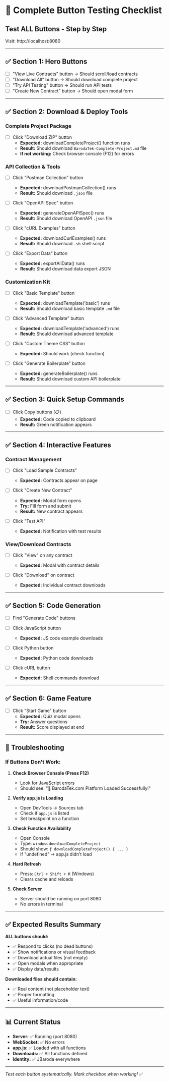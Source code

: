 # 🧪 Complete Button Testing Checklist

## Test ALL Buttons - Step by Step

Visit: http://localhost:8080

---

## ✅ Section 1: Hero Buttons
- [ ] "View Live Contracts" button → Should scroll/load contracts
- [ ] "Download All" button → Should download complete project
- [ ] "Try API Testing" button → Should run API tests
- [ ] "Create New Contract" button → Should open modal form

---

## ✅ Section 2: Download & Deploy Tools

### Complete Project Package
- [ ] Click "Download ZIP" button
  - **Expected:** downloadCompleteProject() function runs
  - **Result:** Should download `BarodaTek-Complete-Project.md` file
  - **If not working:** Check browser console (F12) for errors

### API Collection & Tools
- [ ] Click "Postman Collection" button
  - **Expected:** downloadPostmanCollection() runs
  - **Result:** Should download `.json` file
  
- [ ] Click "OpenAPI Spec" button
  - **Expected:** generateOpenAPISpec() runs
  - **Result:** Should download OpenAPI `.json` file
  
- [ ] Click "cURL Examples" button
  - **Expected:** downloadCurlExamples() runs
  - **Result:** Should download `.sh` shell script
  
- [ ] Click "Export Data" button
  - **Expected:** exportAllData() runs
  - **Result:** Should download data export JSON

### Customization Kit
- [ ] Click "Basic Template" button
  - **Expected:** downloadTemplate('basic') runs
  - **Result:** Should download basic template `.md` file
  
- [ ] Click "Advanced Template" button
  - **Expected:** downloadTemplate('advanced') runs
  - **Result:** Should download advanced template
  
- [ ] Click "Custom Theme CSS" button
  - **Expected:** Should work (check function)
  
- [ ] Click "Generate Boilerplate" button
  - **Expected:** generateBoilerplate() runs
  - **Result:** Should download custom API boilerplate

---

## ✅ Section 3: Quick Setup Commands
- [ ] Click Copy buttons (📋)
  - **Expected:** Code copied to clipboard
  - **Result:** Green notification appears

---

## ✅ Section 4: Interactive Features

### Contract Management
- [ ] Click "Load Sample Contracts"
  - **Expected:** Contracts appear on page
  
- [ ] Click "Create New Contract"
  - **Expected:** Modal form opens
  - **Try:** Fill form and submit
  - **Result:** New contract appears

- [ ] Click "Test API"
  - **Expected:** Notification with test results

### View/Download Contracts
- [ ] Click "View" on any contract
  - **Expected:** Modal with contract details
  
- [ ] Click "Download" on contract
  - **Expected:** Individual contract downloads

---

## ✅ Section 5: Code Generation
- [ ] Find "Generate Code" buttons
- [ ] Click JavaScript button
  - **Expected:** JS code example downloads
  
- [ ] Click Python button
  - **Expected:** Python code downloads
  
- [ ] Click cURL button
  - **Expected:** Shell commands download

---

## ✅ Section 6: Game Feature  
- [ ] Click "Start Game" button
  - **Expected:** Quiz modal opens
  - **Try:** Answer questions
  - **Result:** Score displayed at end

---

## 🔧 Troubleshooting

### If Buttons Don't Work:

1. **Check Browser Console (Press F12)**
   - Look for JavaScript errors
   - Should see: "🚀 BarodaTek.com Platform Loaded Successfully!"

2. **Verify app.js is Loading**
   - Open DevTools → Sources tab
   - Check if `app.js` is listed
   - Set breakpoint on a function

3. **Check Function Availability**
   - Open Console
   - Type: `window.downloadCompleteProject`
   - Should show: `ƒ downloadCompleteProject() { ... }`
   - If "undefined" → app.js didn't load

4. **Hard Refresh**
   - Press: `Ctrl + Shift + R` (Windows)
   - Clears cache and reloads

5. **Check Server**
   - Server should be running on port 8080
   - No errors in terminal

---

## ✅ Expected Results Summary

**ALL buttons should:**
- ✅ Respond to clicks (no dead buttons)
- ✅ Show notifications or visual feedback
- ✅ Download actual files (not empty)
- ✅ Open modals when appropriate
- ✅ Display data/results

**Downloaded files should contain:**
- ✅ Real content (not placeholder text)
- ✅ Proper formatting
- ✅ Useful information/code

---

## 📊 Current Status

- **Server:** ✅ Running (port 8080)
- **WebSocket:** ✅ No errors
- **app.js:** ✅ Loaded with all functions
- **Downloads:** ✅ All functions defined
- **Identity:** ✅ JBaroda everywhere

---

*Test each button systematically. Mark checkbox when working!* ✅